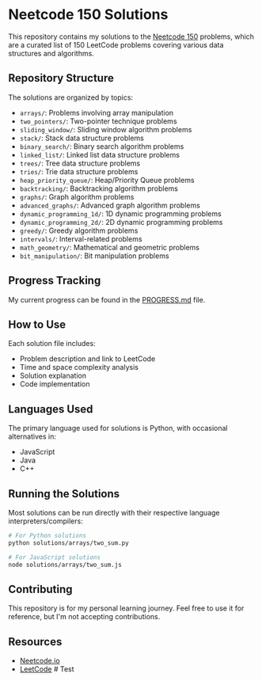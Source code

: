 # Neetcode 150 Solutions

This repository contains my solutions to the [Neetcode 150](https://neetcode.io/practice) problems, which are a curated list of 150 LeetCode problems covering various data structures and algorithms.

## Repository Structure

The solutions are organized by topics:

- `arrays/`: Problems involving array manipulation
- `two_pointers/`: Two-pointer technique problems
- `sliding_window/`: Sliding window algorithm problems
- `stack/`: Stack data structure problems
- `binary_search/`: Binary search algorithm problems
- `linked_list/`: Linked list data structure problems
- `trees/`: Tree data structure problems
- `tries/`: Trie data structure problems
- `heap_priority_queue/`: Heap/Priority Queue problems
- `backtracking/`: Backtracking algorithm problems
- `graphs/`: Graph algorithm problems
- `advanced_graphs/`: Advanced graph algorithm problems
- `dynamic_programming_1d/`: 1D dynamic programming problems
- `dynamic_programming_2d/`: 2D dynamic programming problems
- `greedy/`: Greedy algorithm problems
- `intervals/`: Interval-related problems
- `math_geometry/`: Mathematical and geometric problems
- `bit_manipulation/`: Bit manipulation problems

## Progress Tracking

My current progress can be found in the [PROGRESS.md](./PROGRESS.md) file.

## How to Use

Each solution file includes:
- Problem description and link to LeetCode
- Time and space complexity analysis
- Solution explanation
- Code implementation

## Languages Used

The primary language used for solutions is Python, with occasional alternatives in:
- JavaScript
- Java
- C++

## Running the Solutions

Most solutions can be run directly with their respective language interpreters/compilers:

```bash
# For Python solutions
python solutions/arrays/two_sum.py

# For JavaScript solutions
node solutions/arrays/two_sum.js
```

## Contributing

This repository is for my personal learning journey. Feel free to use it for reference, but I'm not accepting contributions.

## Resources

- [Neetcode.io](https://neetcode.io/)
- [LeetCode](https://leetcode.com/) # Test
